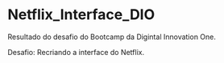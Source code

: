 # Netflix_Interface_DIO

Resultado do desafio do Bootcamp da Digintal Innovation One.

Desafio: Recriando a interface do Netflix.
